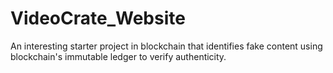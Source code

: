 # VideoCrate_Website
An interesting starter project in blockchain that identifies fake content using blockchain's immutable ledger to verify authenticity.

